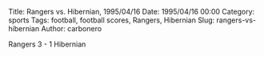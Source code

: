 Title: Rangers vs. Hibernian, 1995/04/16
Date: 1995/04/16 00:00
Category: sports
Tags: football, football scores, Rangers, Hibernian
Slug: rangers-vs-hibernian
Author: carbonero


Rangers 3 - 1 Hibernian
